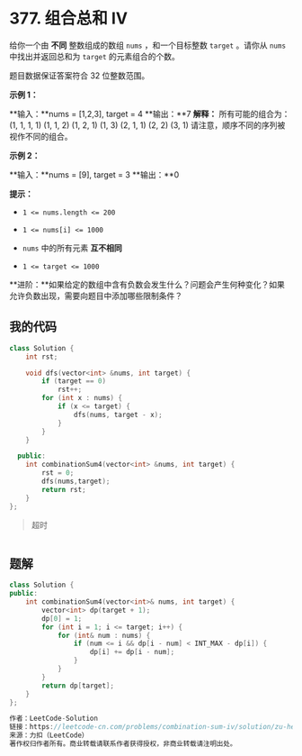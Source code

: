 # 377. 组合总和 Ⅳ
给你一个由 **不同** 整数组成的数组 `nums` ，和一个目标整数 `target` 。请你从 `nums` 中找出并返回总和为 `target` 的元素组合的个数。

题目数据保证答案符合 32 位整数范围。

 

**示例 1：**

**输入：**nums = [1,2,3], target = 4
**输出：**7
**解释：**
所有可能的组合为：
(1, 1, 1, 1)
(1, 1, 2)
(1, 2, 1)
(1, 3)
(2, 1, 1)
(2, 2)
(3, 1)
请注意，顺序不同的序列被视作不同的组合。


**示例 2：**

**输入：**nums = [9], target = 3
**输出：**0




**提示：**


- `1 <= nums.length <= 200`

- `1 <= nums[i] <= 1000`

- `nums` 中的所有元素 **互不相同**

- `1 <= target <= 1000`




**进阶：**如果给定的数组中含有负数会发生什么？问题会产生何种变化？如果允许负数出现，需要向题目中添加哪些限制条件？

## 我的代码
```c++
class Solution {
    int rst;

    void dfs(vector<int> &nums, int target) {
        if (target == 0)
            rst++;
        for (int x : nums) {
            if (x <= target) {
                dfs(nums, target - x);
            }
        }
    }

  public:
    int combinationSum4(vector<int> &nums, int target) {
        rst = 0;
        dfs(nums,target);
        return rst;
    }
};
```
> 超时

```c++

```

> 





## 题解
```c++
class Solution {
public:
    int combinationSum4(vector<int>& nums, int target) {
        vector<int> dp(target + 1);
        dp[0] = 1;
        for (int i = 1; i <= target; i++) {
            for (int& num : nums) {
                if (num <= i && dp[i - num] < INT_MAX - dp[i]) {
                    dp[i] += dp[i - num];
                }
            }
        }
        return dp[target];
    }
};

作者：LeetCode-Solution
链接：https://leetcode-cn.com/problems/combination-sum-iv/solution/zu-he-zong-he-iv-by-leetcode-solution-q8zv/
来源：力扣（LeetCode）
著作权归作者所有。商业转载请联系作者获得授权，非商业转载请注明出处。
```

